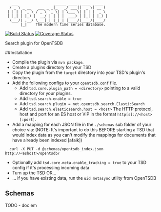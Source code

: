        ___                 _____ ____  ____  ____
      / _ \ _ __   ___ _ _|_   _/ ___||  _ \| __ )
     | | | | '_ \ / _ \ '_ \| | \___ \| | | |  _ \
     | |_| | |_) |  __/ | | | |  ___) | |_| | |_) |
      \___/| .__/ \___|_| |_|_| |____/|____/|____/
           |_|    The modern time series database.


[![Build Status](https://travis-ci.org/OpenTSDB/opentsdb-elasticsearch.svg?branch=master)](https://travis-ci.org/OpenTSDB/opentsdb-elasticsearch) [![Coverage Status](https://coveralls.io/repos/github/OpenTSDB/opentsdb-elasticsearch/badge.svg?branch=master)](https://coveralls.io/github/OpenTSDB/opentsdb-elasticsearch?branch=master)
 
Search plugin for OpenTSDB

##Installation

* Compile the plugin via ``mvn package``.
* Create a plugins directory for your TSD
* Copy the plugin from the ``target`` directory into your TSD's plugin's directory.
* Add the following configs to your ``opentsdb.conf`` file.
    * Add ``tsd.core.plugin_path = <directory>`` pointing to a valid directory for your plugins.
    * Add ``tsd.search.enable = true``
    * Add ``tsd.search.plugin = net.opentsdb.search.ElasticSearch`` 
    * Add ``tsd.search.elasticsearch.host = <host>`` The HTTP protocol, host and port for an ES host or VIP in the format ``http[s]://<host>[:port]``.
* Add a mapping for each JSON file in the ``./schemas`` sub folder of your choice via:
  (NOTE: It's important to do this BEFORE starting a TSD that would index data as you can't modify the mappings for documents that have already been indexed [afaik])

```  
  curl -X PUT -d @schemas/opentsdb_index.json http://<eshost>/opentsdb/
```

* Optionally add ``tsd.core.meta.enable_tracking = true`` to your TSD config if it's processing incoming data
* Turn up the TSD OR...
* ... if you have existing data, run the ``uid metasync`` utility from OpenTSDB

## Schemas

TODO - doc em
